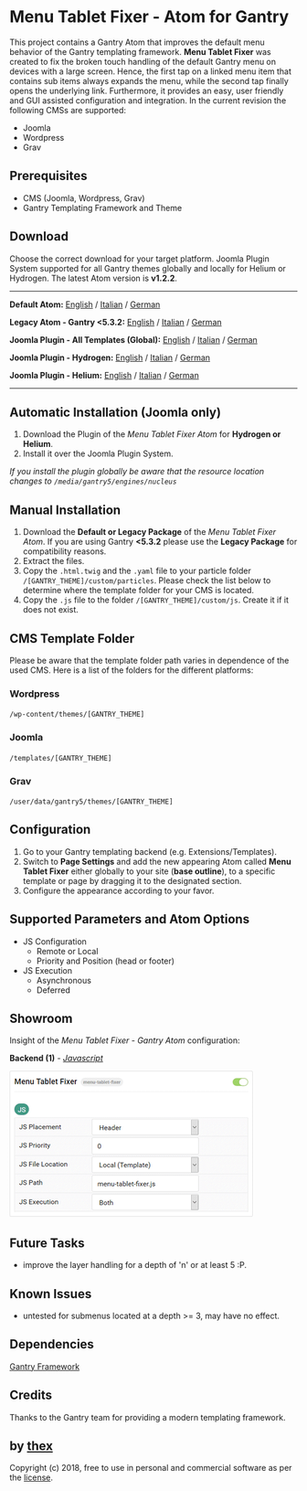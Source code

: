 # Menu Tablet Fixer - Atom for Gantry
This project contains a Gantry Atom that improves the default menu behavior of the Gantry templating framework. **Menu Tablet Fixer** was created to fix the broken touch handling of the default Gantry menu on devices with a large screen. Hence, the first tap on a linked menu item that contains sub items always expands the menu, while the second tap finally opens the underlying link. Furthermore, it provides an easy, user friendly and GUI assisted configuration and integration. In the current revision the following CMSs are supported:
* Joomla
* Wordpress
* Grav

## Prerequisites
* CMS (Joomla, Wordpress, Grav)
* Gantry Templating Framework and Theme

## Download
Choose the correct download for your target platform. Joomla Plugin System supported for all Gantry themes globally and locally for Helium or Hydrogen. The latest Atom version is **v1.2.2**.
___
**Default Atom:**
[English](https://github.com/thexmanxyz/Tablet-Menu-Fixer-Gantry/releases/download/v1.2.2/mtf.atom.only.EN.v1.2.2.zip) / [Italian](https://github.com/thexmanxyz/Tablet-Menu-Fixer-Gantry/releases/download/v1.2.2/mtf.atom.only.IT.v1.2.2.zip) / [German](https://github.com/thexmanxyz/Tablet-Menu-Fixer-Gantry/releases/download/v1.2.2/mtf.atom.only.DE.v1.2.2.zip)

**Legacy Atom - Gantry <5.3.2:**
[English](https://github.com/thexmanxyz/Tablet-Menu-Fixer-Gantry/releases/download/v1.2.2/mtf.atom.only.legacy.EN.v1.2.2.zip) / [Italian](https://github.com/thexmanxyz/Tablet-Menu-Fixer-Gantry/releases/download/v1.2.2/mtf.atom.only.legacy.IT.v1.2.2.zip) / [German](https://github.com/thexmanxyz/Tablet-Menu-Fixer-Gantry/releases/download/v1.2.2/mtf.atom.only.legacy.DE.v1.2.2.zip)

**Joomla Plugin - All Templates (Global):**
[English](https://github.com/thexmanxyz/Tablet-Menu-Fixer-Gantry/releases/download/v1.2.2/mtf.j3.global.EN.v1.2.2.zip) / [Italian](https://github.com/thexmanxyz/Tablet-Menu-Fixer-Gantry/releases/download/v1.2.2/mtf.j3.global.IT.v1.2.2.zip) / [German](https://github.com/thexmanxyz/Tablet-Menu-Fixer-Gantry/releases/download/v1.2.2/mtf.j3.global.DE.v1.2.2.zip)

**Joomla Plugin - Hydrogen:**
[English](https://github.com/thexmanxyz/Tablet-Menu-Fixer-Gantry/releases/download/v1.2.2/mtf.j3.hydrogen.EN.v1.2.2.zip) / [Italian](https://github.com/thexmanxyz/Tablet-Menu-Fixer-Gantry/releases/download/v1.2.2/mtf.j3.hydrogen.IT.v1.2.2.zip) / [German](https://github.com/thexmanxyz/Tablet-Menu-Fixer-Gantry/releases/download/v1.2.2/mtf.j3.hydrogen.DE.v1.2.2.zip)

**Joomla Plugin - Helium:**
[English](https://github.com/thexmanxyz/Tablet-Menu-Fixer-Gantry/releases/download/v1.2.2/mtf.j3.helium.EN.v1.2.2.zip) / [Italian](https://github.com/thexmanxyz/Tablet-Menu-Fixer-Gantry/releases/download/v1.2.2/mtf.j3.helium.IT.v1.2.2.zip) / [German](https://github.com/thexmanxyz/Tablet-Menu-Fixer-Gantry/releases/download/v1.2.2/mtf.j3.helium.DE.v1.2.2.zip)
___

## Automatic Installation (Joomla only)
1. Download the Plugin of the *Menu Tablet Fixer Atom* for **Hydrogen or Helium**.
2. Install it over the Joomla Plugin System.

*If you install the plugin globally be aware that the resource location changes to `/media/gantry5/engines/nucleus`*

## Manual Installation
1. Download the **Default or Legacy Package** of the *Menu Tablet Fixer Atom*. If you are using Gantry **<5.3.2** please use the **Legacy Package** for compatibility reasons.
2. Extract the files.
3. Copy the `.html.twig` and the `.yaml` file to your particle folder `/[GANTRY_THEME]/custom/particles`. Please check the list below to determine where the template folder for your CMS is located.
4. Copy the `.js` file to the folder `/[GANTRY_THEME]/custom/js`. Create it if it does not exist.

## CMS Template Folder
Please be aware that the template folder path varies in dependence of the used CMS. Here is a list of the folders for the different platforms:

### Wordpress
`/wp-content/themes/[GANTRY_THEME]`

### Joomla
`/templates/[GANTRY_THEME]`

### Grav
`/user/data/gantry5/themes/[GANTRY_THEME]`

## Configuration
1. Go to your Gantry templating backend (e.g. Extensions/Templates).
2. Switch to **Page Settings** and add the new appearing Atom called **Menu Tablet Fixer** either globally to your site (**base outline**), to a specific template or page by dragging it to the designated section.
3. Configure the appearance according to your favor.

## Supported Parameters and Atom Options
* JS Configuration
  * Remote or Local
  * Priority and Position (head or footer)
* JS Execution
  * Asynchronous
  * Deferred

## Showroom
Insight of the *Menu Tablet Fixer - Gantry Atom* configuration:

**Backend (1)** - *[Javascript](/screenshots/backend_js.png)*

![1](/screenshots/backend_js.png)

## Future Tasks
* improve the layer handling for a depth of 'n' or at least 5 :P.

## Known Issues
* untested for submenus located at a depth >= 3, may have no effect.

## Dependencies
[Gantry Framework](http://gantry.org/)

## Credits
Thanks to the Gantry team for providing a modern templating framework.

## by [thex](https://github.com/thexmanxyz)
Copyright (c) 2018, free to use in personal and commercial software as per the [license](/LICENSE.md).
